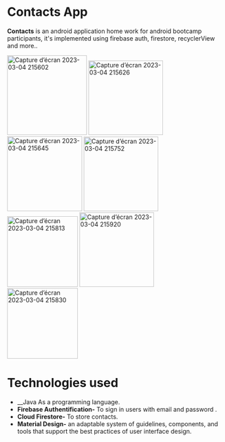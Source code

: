 # Contacts App

__Contacts__ is an android application home work for android bootcamp participants, it's implemented using firebase auth, firestore, recyclerView and more..

<p float = "left">

<img width="185" alt="Capture d’écran 2023-03-04 215602" src="https://user-images.githubusercontent.com/87112510/222928540-cd6117e9-83e8-4f5b-bf55-ead1931f716a.png"  width = "35%">
<img width="173" alt="Capture d’écran 2023-03-04 215626" src="https://user-images.githubusercontent.com/87112510/222928553-63d5d4f6-54e9-47bc-be56-102c4e56ef22.png"  width = "35%">
<img width="174" alt="Capture d’écran 2023-03-04 215645" src="https://user-images.githubusercontent.com/87112510/222928558-8bc00c78-7abc-4025-b5b2-504e4ef842a6.png"  width = "35%">
<img width="173" alt="Capture d’écran 2023-03-04 215752" src="https://user-images.githubusercontent.com/87112510/222928567-680a98ea-ab6f-4c05-b3fb-ec72e9bd8e96.png"  width = "35%">
<img width="164" alt="Capture d’écran 2023-03-04 215813" src="https://user-images.githubusercontent.com/87112510/222928570-4f12aef2-cc00-42e2-b7be-9fbc44e1c1c8.png"  width = "35%">
<img width="173" alt="Capture d’écran 2023-03-04 215920" src="https://user-images.githubusercontent.com/87112510/222928577-74dd9091-8f3f-4597-870f-f030e8875f5c.png"  width = "35%">
<img width="164" alt="Capture d’écran 2023-03-04 215830" src="https://user-images.githubusercontent.com/87112510/222928591-dd0e4825-fcda-4c46-890a-f957fcdb0dda.png"  width = "35%">

<p/>

# Technologies used
- __Java As a programming language.
- __Firebase Authentification-__ To sign in users with email and password .
- __Cloud Firestore-__ To store contacts.
- __Material Design-__ an adaptable system of guidelines, components, and tools that support the best practices of user interface design. 
